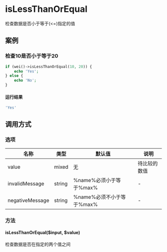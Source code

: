 isLessThanOrEqual
=================

检查数据是否小于等于(<=)指定的值

案例
----

### 检查10是否小于等于20

```php
if (wei()->isLessThanOrEqual(10, 20)) {
    echo 'Yes';
} else {
    echo 'No';
}
```

#### 运行结果

```php
'Yes'
```

调用方式
--------

### 选项

名称              | 类型    | 默认值                             | 说明
------------------|---------|------------------------------------|------
value             | mixed   | 无                                 | 待比较的数值
invalidMessage    | string  | %name%必须小于等于%max%            | -
negativeMessage   | string  | %name%必须不小于等于%max%          | -

### 方法

#### isLessThanOrEqual($input, $value)
检查数据是否在指定的两个值之间
